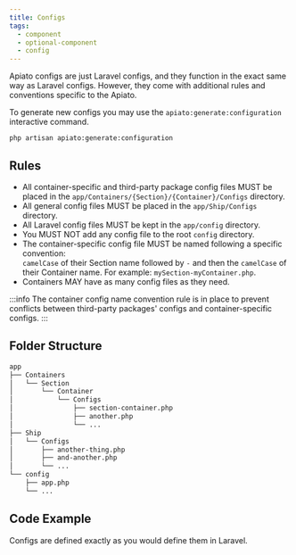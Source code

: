 ```yaml
---
title: Configs
tags:
  - component
  - optional-component
  - config
---
```


Apiato configs are just Laravel configs, and they function in the exact same way as Laravel configs.
However, they come with additional rules and conventions specific to the Apiato.

To generate new configs
you may use the `apiato:generate:configuration` interactive command.

```
php artisan apiato:generate:configuration
```

## Rules

- All container-specific and third-party package config files MUST be placed in the `app/Containers/{Section}/{Container}/Configs` directory.
- All general config files MUST be placed in the `app/Ship/Configs` directory.
- All Laravel config files MUST be kept in the `app/config` directory.
- You MUST NOT add any config file to the root `config` directory.
- The container-specific config file MUST be named following a specific convention:  
  `camelCase` of their Section name followed by `-` and then the `camelCase` of their Container name.
  For example: `mySection-myContainer.php`.
- Containers MAY have as many config files as they need.

:::info
The container config name convention rule is in place to prevent conflicts between third-party packages'
configs and container-specific configs.
:::

## Folder Structure

```markdown
app
├── Containers
│   └── Section
│       └── Container
│           └── Configs
│               ├── section-container.php
│               ├── another.php
│               └── ...
├── Ship
│   └── Configs
│       ├── another-thing.php
│       ├── and-another.php
│       └── ...
└── config
    ├── app.php
    └── ...
```

## Code Example

Configs are defined exactly as you would define them in Laravel.

